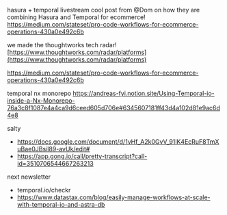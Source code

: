 hasura + temporal livestream
cool post from @Dom on how they are combining Hasura and Temporal for ecommerce! https://medium.com/stateset/pro-code-workflows-for-ecommerce-operations-430a0e492c6b

we made the thoughtworks tech radar! [https://www.thoughtworks.com/radar/platforms](https://www.thoughtworks.com/radar/platforms)


https://medium.com/stateset/pro-code-workflows-for-ecommerce-operations-430a0e492c6b

temporal nx monorepo https://andreas-fyi.notion.site/Using-Temporal-io-inside-a-Nx-Monorepo-76a3c8f1087e4a4ca9d6ceed605d706e#6345607181ff43d4a102d81e9ac6d4e8

salty
- https://docs.google.com/document/d/1vHf_A2k0GvV_91lK4EcRuF8TmXuBae0JBsil89-avUk/edit#
- https://app.gong.io/call/pretty-transcript?call-id=3510706544667263213

next newsletter
- temporal.io/checkr
- https://www.datastax.com/blog/easily-manage-workflows-at-scale-with-temporal-io-and-astra-db